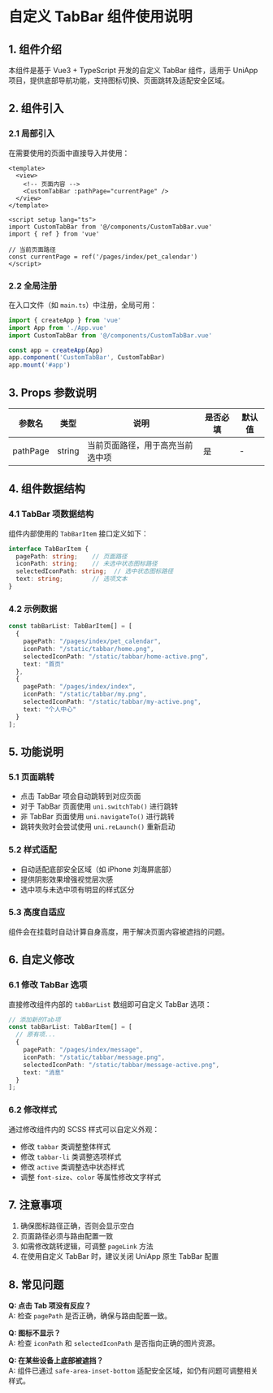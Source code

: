 # 自定义 TabBar 组件使用说明

## 1. 组件介绍

本组件是基于 Vue3 + TypeScript 开发的自定义 TabBar 组件，适用于 UniApp 项目，提供底部导航功能，支持图标切换、页面跳转及适配安全区域。

## 2. 组件引入

### 2.1 局部引入

在需要使用的页面中直接导入并使用：

```vue
<template>
  <view>
    <!-- 页面内容 -->
    <CustomTabBar :pathPage="currentPage" />
  </view>
</template>

<script setup lang="ts">
import CustomTabBar from '@/components/CustomTabBar.vue'
import { ref } from 'vue'

// 当前页面路径
const currentPage = ref('/pages/index/pet_calendar')
</script>
```

### 2.2 全局注册

在入口文件（如 `main.ts`）中注册，全局可用：

```typescript
import { createApp } from 'vue'
import App from './App.vue'
import CustomTabBar from '@/components/CustomTabBar.vue'

const app = createApp(App)
app.component('CustomTabBar', CustomTabBar)
app.mount('#app')
```

## 3. Props 参数说明

| 参数名 | 类型 | 说明 | 是否必填 | 默认值 |
|--------|------|------|----------|--------|
| pathPage | string | 当前页面路径，用于高亮当前选中项 | 是 | - |

## 4. 组件数据结构

### 4.1 TabBar 项数据结构

组件内部使用的 `TabBarItem` 接口定义如下：

```typescript
interface TabBarItem {
  pagePath: string;    // 页面路径
  iconPath: string;    // 未选中状态图标路径
  selectedIconPath: string;  // 选中状态图标路径
  text: string;        // 选项文本
}
```

### 4.2 示例数据

```typescript
const tabBarList: TabBarItem[] = [
  {
    pagePath: "/pages/index/pet_calendar",
    iconPath: "/static/tabbar/home.png",
    selectedIconPath: "/static/tabbar/home-active.png",
    text: "首页"
  },
  {
    pagePath: "/pages/index/index",
    iconPath: "/static/tabbar/my.png",
    selectedIconPath: "/static/tabbar/my-active.png",
    text: "个人中心"
  }
];
```

## 5. 功能说明

### 5.1 页面跳转

- 点击 TabBar 项会自动跳转到对应页面
- 对于 TabBar 页面使用 `uni.switchTab()` 进行跳转
- 非 TabBar 页面使用 `uni.navigateTo()` 进行跳转
- 跳转失败时会尝试使用 `uni.reLaunch()` 重新启动

### 5.2 样式适配

- 自动适配底部安全区域（如 iPhone 刘海屏底部）
- 提供阴影效果增强视觉层次感
- 选中项与未选中项有明显的样式区分

### 5.3 高度自适应

组件会在挂载时自动计算自身高度，用于解决页面内容被遮挡的问题。

## 6. 自定义修改

### 6.1 修改 TabBar 选项

直接修改组件内部的 `tabBarList` 数组即可自定义 TabBar 选项：

```typescript
// 添加新的Tab项
const tabBarList: TabBarItem[] = [
  // 原有项...
  {
    pagePath: "/pages/index/message",
    iconPath: "/static/tabbar/message.png",
    selectedIconPath: "/static/tabbar/message-active.png",
    text: "消息"
  }
];
```

### 6.2 修改样式

通过修改组件内的 SCSS 样式可以自定义外观：

- 修改 `tabbar` 类调整整体样式
- 修改 `tabbar-li` 类调整选项样式
- 修改 `active` 类调整选中状态样式
- 调整 `font-size`、`color` 等属性修改文字样式

## 7. 注意事项

1. 确保图标路径正确，否则会显示空白
2. 页面路径必须与路由配置一致
3. 如需修改跳转逻辑，可调整 `pageLink` 方法
4. 在使用自定义 TabBar 时，建议关闭 UniApp 原生 TabBar 配置

## 8. 常见问题

**Q: 点击 Tab 项没有反应？**  
A: 检查 `pagePath` 是否正确，确保与路由配置一致。

**Q: 图标不显示？**  
A: 检查 `iconPath` 和 `selectedIconPath` 是否指向正确的图片资源。

**Q: 在某些设备上底部被遮挡？**  
A: 组件已通过 `safe-area-inset-bottom` 适配安全区域，如仍有问题可调整相关样式。